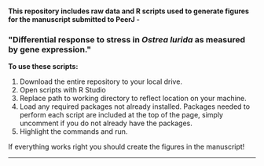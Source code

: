 
####  This repository includes raw data and R scripts used to generate figures for the manuscript submitted to PeerJ - 

### "Differential response to stress in *Ostrea lurida* as measured by gene expression."



**To use these scripts:**

1. Download the entire repository to your local drive. 
2. Open scripts with R Studio
3. Replace path to working directory to reflect location on your machine.
4. Load any required packages not already installed. Packages needed to perform each script are included at the top of the page, simply uncomment if you do not already have the packages.
6. Highlight the commands and run. 

If everything works right you should create the figures in the manuscript!

---


